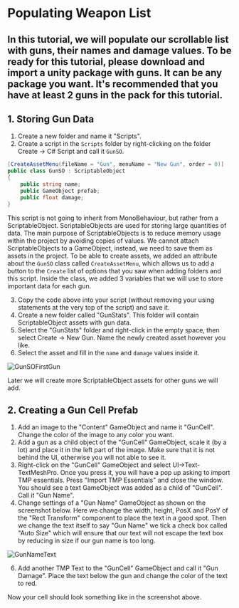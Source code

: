 # Populating Weapon List
## In this tutorial, we will populate our scrollable list with guns, their names and damage values. To be ready for this tutorial, please download and import a unity package with guns. It can be any package you want. It's recommended that you have at least 2 guns in the pack for this tutorial.

## 1. Storing Gun Data
1. Create a new folder and name it "Scripts".
2. Create a script in the `Scripts` folder by right-clicking on the folder Create -> C# Script and call it `GunSO`.

```.cs
[CreateAssetMenu(fileName = "Gun", menuName = "New Gun", order = 0)]
public class GunSO : ScriptableObject
{
    public string name;
    public GameObject prefab;
    public float damage;
}
```
This script is not going to inherit from MonoBehaviour, but rather from a ScriptableObject. ScriptableObjects are used for storing large quantities of data. The main purpose of ScriptableObjects is to reduce memory usage within the project by avoiding copies of values. We cannot attach ScriptableObjects to a GameObject, instead, we need to save them as assets in the project. To be able to create assets, we added an attribute about the `GunSO` class called `CreateAssetMenu`, which allows us to add a button to the `Create` list of options that you saw when adding folders and this script. Inside the class, we added 3 variables that we will use to store important data for each gun.

3. Copy the code above into your script (without removing your using statements at the very top of the script) and save it.
4. Create a new folder called "GunStats". This folder will contain ScriptableObject assets with gun data.
5. Select the "GunStats" folder and right-click in the empty space, then select Create -> New Gun. Name the newly created asset however you like.
6. Select the asset and fill in the `name` and `damage` values inside it.
  
![GunSOFirstGun](https://github.com/maximbsb/GunClicker/assets/62714778/bb29111b-f743-47df-911a-0d5e8afb93f3)

Later we will create more ScriptableObject assets for other guns we will add.

## 2. Creating a Gun Cell Prefab
1. Add an image to the "Content" GameObject and name it "GunCell". Change the color of the image to any color you want.
2. Add a gun as a child object of the "GunCell" GameObject, scale it (by a lot) and place it in the left part of the image. Make sure that it is not behind the UI, otherwise you will not able to see it.
3. Right-click on the "GunCell" GameObject and select UI->Text-TextMeshPro. Once you press it, you will have a pop up asking to import TMP essentials. Press "Import TMP Essentials" and close the window. You should see a text GameObject was added as a child of "GunCell". Call it "Gun Name".
4. Change settings of a "Gun Name" GameObject as shown on the screenshot below. Here we change the width, height, PosX and PosY of the "Rect Transform" component to place the text in a good spot. Then we change the text itself to say "Gun Name" we tick a check box called "Auto Size" which will ensure that our text will not escape the text box by reducing in size if our gun name is too long.

![GunNameText](https://github.com/maximbsb/GunClicker/assets/62714778/70cccee5-b65c-4cf5-97e5-22067512c4a5)

6. Add another TMP Text to the "GunCell" GameObject and call it "Gun Damage". Place the text below the gun and change the color of the text to red.

Now your cell should look something like in the screenshot above.

